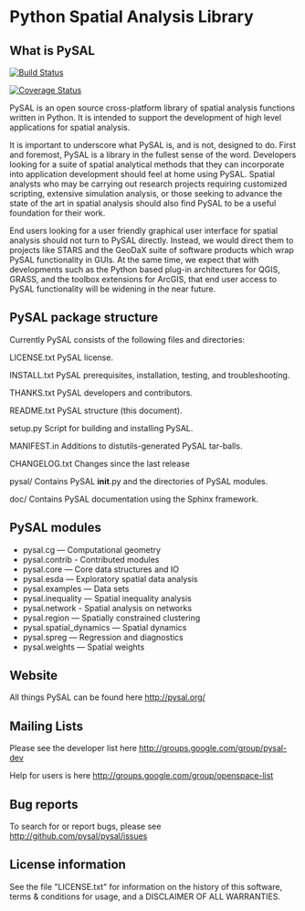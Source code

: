 Python Spatial Analysis Library
==============================

What is PySAL
--------------
[![Build
Status](https://travis-ci.org/pysal/pysal.png)](https://travis-ci.org/pysal/pysal)

[![Coverage Status](https://coveralls.io/repos/pysal/pysal/badge.svg?branch=master)](https://coveralls.io/r/pysal/pysal?branch=master)

PySAL is an open source cross-platform library of spatial analysis functions
written in Python. It is intended to support the development of high level
applications for spatial analysis.

It is important to underscore what PySAL is, and is not, designed to do. First
and foremost, PySAL is a library in the fullest sense of the word. Developers
looking for a suite of spatial analytical methods that they can incorporate
into application development should feel at home using PySAL. Spatial analysts
who may be carrying out research projects requiring customized scripting,
extensive simulation analysis, or those seeking to advance the state of the art
in spatial analysis should also find PySAL to be a useful foundation for their
work.

End users looking for a user friendly graphical user interface for spatial
analysis should not turn to PySAL directly. Instead, we would direct them to
projects like STARS and the GeoDaX suite of software products which wrap PySAL
functionality in GUIs. At the same time, we expect that with developments such
as the Python based plug-in architectures for QGIS, GRASS, and the toolbox
extensions for ArcGIS, that end user access to PySAL functionality will be
widening in the near future.

PySAL package structure
-----------------------

Currently PySAL consists of the following files and directories:

  LICENSE.txt
    PySAL license.

  INSTALL.txt
    PySAL prerequisites, installation, testing, and troubleshooting.

  THANKS.txt
    PySAL developers and contributors. 

  README.txt
    PySAL structure (this document).

  setup.py
    Script for building and installing PySAL.

  MANIFEST.in
    Additions to distutils-generated PySAL tar-balls.

  CHANGELOG.txt
    Changes since the last release

  pysal/
    Contains PySAL __init__.py and the directories of PySAL modules.

  doc/
    Contains PySAL documentation using the Sphinx framework.

PySAL modules
-------------

* pysal.cg — Computational geometry
* pysal.contrib - Contributed modules
* pysal.core — Core data structures and IO
* pysal.esda — Exploratory spatial data analysis
* pysal.examples — Data sets
* pysal.inequality — Spatial inequality analysis
* pysal.network - Spatial analysis on networks
* pysal.region — Spatially constrained clustering
* pysal.spatial_dynamics — Spatial dynamics
* pysal.spreg — Regression and diagnostics
* pysal.weights — Spatial weights

Website
-------
All things PySAL can be found here
    http://pysal.org/

Mailing Lists
-------------
Please see the developer list here
    http://groups.google.com/group/pysal-dev

Help for users is here
    http://groups.google.com/group/openspace-list

Bug reports
-----------
To search for or report bugs, please see
    http://github.com/pysal/pysal/issues

License information
-------------------
See the file "LICENSE.txt" for information on the history of this
software, terms & conditions for usage, and a DISCLAIMER OF ALL
WARRANTIES.


